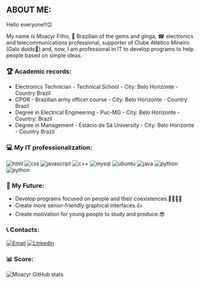 ## ABOUT ME:

Hello everyone!!😉     

My name is Moacyr Filho, 💎 Brazilian of the gems and ginga, ☎ electronics and telecommunications professional, supporter of Clube Atlético Mineiro (Galo doido🐔) and, now, I am professional in IT to develop programs to help people based on simple ideas.

### 🏆 Academic records:
- Electronics Technician - Technical School - City: Belo Horizonte - Country Brazil
- CPOR - Brazilian army officer course - City: Belo Horizonte - Country Brazil
- Degree in Electrical Engineering - Puc-MG - City: Belo Horizonte - Country: Brazil
- Degree in Management - Estácio de Sá University - City: Belo Horizonte - Country Brazil

###  💻 My IT professionalization:
<div style="display inline_block">
  <img align="center" alt="html" src="https://img.shields.io/badge/HTML-239120?style=for-the-badge&logo=html5&logoColor=white"/>
   <img align="center" alt="css" src="https://img.shields.io/badge/CSS-239120?&style=for-the-badge&logo=css3&logoColor=white"/>
   <img align="center" alt="javascript" src="https://img.shields.io/badge/JavaScript-F7DF1E?style=for-the-badge&logo=javascript&logoColor=black"/>
   <img align="center" alt="c++" src="https://img.shields.io/badge/C%2B%2B-00599C?style=for-the-badge&logo=c%2B%2B&logoColor=white"/>
   <img align="center" alt="mysql" src="https://img.shields.io/badge/MySQL-00000F?style=for-the-badge&logo=mysql&logoColor=white"/>
  	  <img align="center" alt="ubuntu" src="https://img.shields.io/badge/Ubuntu-E95420?style=for-the-badge&logo=ubuntu&logoColor=white"/>
  <img align="center" alt="java" src="https://img.shields.io/badge/Java-ED8B00?style=for-the-badge&logo=openjdk&logoColor=white"/>
  <img align="center" alt="python" src="https://img.shields.io/badge/Python-3776AB?style=for-the-badge&logo=python&logoColor=white"/>
    <img align="center" alt="python" src="	https://img.shields.io/badge/React-20232A?style=for-the-badge&logo=react&logoColor=61DAFB"/>
</div>

### 🎯 My Future:
- Develop programs focused on people and their coexistences.👨‍👩‍👧‍👦
- Create more senior-friendly graphical interfaces.👍
- Create motivation for young people to study and produce.😎

### 📞 Contacts:
[![Email](https://img.shields.io/badge/Gmail-D14836?style=for-the-badge&logo=gmail&logoColor=white)](moacyrg.gomes.filho@gmail.com)
[![Linkedin](https://img.shields.io/badge/LinkedIn-0077B5?style=for-the-badge&logo=linkedin&logoColor=white)](https://www.linkedin.com/in/moacyr-filho-211556174/)

### 📊 Score:
![Moacyr GitHub stats](https://github-readme-stats.vercel.app/api?username=moacyrfilho&show_icons=true&theme=radical)



